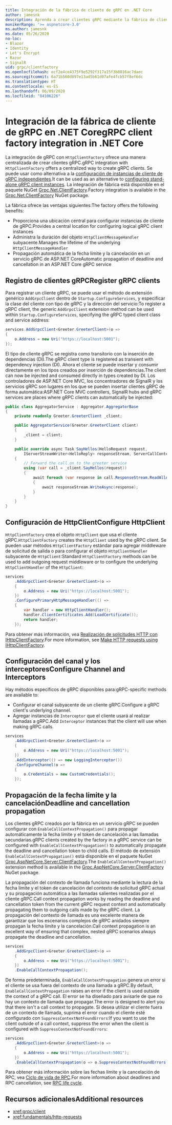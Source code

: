 ```yaml
---
title: Integración de la fábrica de cliente de gRPC en .NET Core
author: jamesnk
description: Aprenda a crear clientes gRPC mediante la fábrica de cliente.
monikerRange: '>= aspnetcore-3.0'
ms.author: jamesnk
ms.date: 05/26/2020
no-loc:
- Blazor
- Identity
- Let's Encrypt
- Razor
- SignalR
uid: grpc/clientfactory
ms.openlocfilehash: ecf2e4ce4375f9e5292f317a15f3b8016ac7daec
ms.sourcegitcommit: 6a71b560d897e13ad5b61d07afe4fcb57f8ef6dc
ms.translationtype: HT
ms.contentlocale: es-ES
ms.lasthandoff: 06/09/2020
ms.locfileid: "84106226"
---
```

# <a name="grpc-client-factory-integration-in-net-core"></a><span data-ttu-id="88022-103">Integración de la fábrica de cliente de gRPC en .NET Core</span><span class="sxs-lookup"><span data-stu-id="88022-103">gRPC client factory integration in .NET Core</span></span>

<span data-ttu-id="88022-104">La integración de gRPC con `HttpClientFactory` ofrece una manera centralizada de crear clientes gRPC.</span><span class="sxs-lookup"><span data-stu-id="88022-104">gRPC integration with `HttpClientFactory` offers a centralized way to create gRPC clients.</span></span> <span data-ttu-id="88022-105">Se puede usar como alternativa a la [configuración de instancias de cliente de gRPC independientes](xref:grpc/client).</span><span class="sxs-lookup"><span data-stu-id="88022-105">It can be used as an alternative to [configuring stand-alone gRPC client instances](xref:grpc/client).</span></span> <span data-ttu-id="88022-106">La integración de fábrica está disponible en el paquete NuGet [Grpc.Net.ClientFactory](https://www.nuget.org/packages/Grpc.Net.ClientFactory).</span><span class="sxs-lookup"><span data-stu-id="88022-106">Factory integration is available in the [Grpc.Net.ClientFactory](https://www.nuget.org/packages/Grpc.Net.ClientFactory) NuGet package.</span></span>

<span data-ttu-id="88022-107">La fábrica ofrece las ventajas siguientes:</span><span class="sxs-lookup"><span data-stu-id="88022-107">The factory offers the following benefits:</span></span>

* <span data-ttu-id="88022-108">Proporciona una ubicación central para configurar instancias de cliente de gRPC.</span><span class="sxs-lookup"><span data-stu-id="88022-108">Provides a central location for configuring logical gRPC client instances</span></span>
* <span data-ttu-id="88022-109">Administra la duración del objeto `HttpClientMessageHandler` subyacente.</span><span class="sxs-lookup"><span data-stu-id="88022-109">Manages the lifetime of the underlying `HttpClientMessageHandler`</span></span>
* <span data-ttu-id="88022-110">Propagación automática de la fecha límite y la cancelación en un servicio gRPC de ASP.NET Core</span><span class="sxs-lookup"><span data-stu-id="88022-110">Automatic propagation of deadline and cancellation in an ASP.NET Core gRPC service</span></span>

## <a name="register-grpc-clients"></a><span data-ttu-id="88022-111">Registro de clientes gRPC</span><span class="sxs-lookup"><span data-stu-id="88022-111">Register gRPC clients</span></span>

<span data-ttu-id="88022-112">Para registrar un cliente gRPC, se puede usar el método de extensión genérico `AddGrpcClient` dentro de `Startup.ConfigureServices`, y especificar la clase del cliente con tipo de gRPC y la dirección del servicio:</span><span class="sxs-lookup"><span data-stu-id="88022-112">To register a gRPC client, the generic `AddGrpcClient` extension method can be used within `Startup.ConfigureServices`, specifying the gRPC typed client class and service address:</span></span>

```csharp
services.AddGrpcClient<Greeter.GreeterClient>(o =>
{
    o.Address = new Uri("https://localhost:5001");
});
```

<span data-ttu-id="88022-113">El tipo de cliente gRPC se registra como transitorio con la inserción de dependencias (DI).</span><span class="sxs-lookup"><span data-stu-id="88022-113">The gRPC client type is registered as transient with dependency injection (DI).</span></span> <span data-ttu-id="88022-114">Ahora el cliente se puede insertar y consumir directamente en los tipos creados por inserción de dependencias.</span><span class="sxs-lookup"><span data-stu-id="88022-114">The client can now be injected and consumed directly in types created by DI.</span></span> <span data-ttu-id="88022-115">Los controladores de ASP.NET Core MVC, los concentradores de SignalR y los servicios gRPC son lugares en los que se pueden insertar clientes gRPC de forma automática:</span><span class="sxs-lookup"><span data-stu-id="88022-115">ASP.NET Core MVC controllers, SignalR hubs and gRPC services are places where gRPC clients can automatically be injected:</span></span>

```csharp
public class AggregatorService : Aggregator.AggregatorBase
{
    private readonly Greeter.GreeterClient _client;

    public AggregatorService(Greeter.GreeterClient client)
    {
        _client = client;
    }

    public override async Task SayHellos(HelloRequest request,
        IServerStreamWriter<HelloReply> responseStream, ServerCallContext context)
    {
        // Forward the call on to the greeter service
        using (var call = _client.SayHellos(request))
        {
            await foreach (var response in call.ResponseStream.ReadAllAsync())
            {
                await responseStream.WriteAsync(response);
            }
        }
    }
}
```

## <a name="configure-httpclient"></a><span data-ttu-id="88022-116">Configuración de HttpClient</span><span class="sxs-lookup"><span data-stu-id="88022-116">Configure HttpClient</span></span>

<span data-ttu-id="88022-117">`HttpClientFactory` crea el objeto `HttpClient` que usa el cliente gRPC.</span><span class="sxs-lookup"><span data-stu-id="88022-117">`HttpClientFactory` creates the `HttpClient` used by the gRPC client.</span></span> <span data-ttu-id="88022-118">Se pueden usar métodos `HttpClientFactory` estándar para agregar middleware de solicitud de salida o para configurar el objeto `HttpClientHandler` subyacente de `HttpClient`:</span><span class="sxs-lookup"><span data-stu-id="88022-118">Standard `HttpClientFactory` methods can be used to add outgoing request middleware or to configure the underlying `HttpClientHandler` of the `HttpClient`:</span></span>

```csharp
services
    .AddGrpcClient<Greeter.GreeterClient>(o =>
    {
        o.Address = new Uri("https://localhost:5001");
    })
    .ConfigurePrimaryHttpMessageHandler(() =>
    {
        var handler = new HttpClientHandler();
        handler.ClientCertificates.Add(LoadCertificate());
        return handler;
    });
```

<span data-ttu-id="88022-119">Para obtener más información, vea [Realización de solicitudes HTTP con IHttpClientFactory](xref:fundamentals/http-requests).</span><span class="sxs-lookup"><span data-stu-id="88022-119">For more information, see [Make HTTP requests using IHttpClientFactory](xref:fundamentals/http-requests).</span></span>

## <a name="configure-channel-and-interceptors"></a><span data-ttu-id="88022-120">Configuración del canal y los interceptores</span><span class="sxs-lookup"><span data-stu-id="88022-120">Configure Channel and Interceptors</span></span>

<span data-ttu-id="88022-121">Hay métodos específicos de gRPC disponibles para:</span><span class="sxs-lookup"><span data-stu-id="88022-121">gRPC-specific methods are available to:</span></span>

* <span data-ttu-id="88022-122">Configurar el canal subyacente de un cliente gRPC.</span><span class="sxs-lookup"><span data-stu-id="88022-122">Configure a gRPC client's underlying channel.</span></span>
* <span data-ttu-id="88022-123">Agregar instancias de `Interceptor` que el cliente usará al realizar llamadas a gRPC.</span><span class="sxs-lookup"><span data-stu-id="88022-123">Add `Interceptor` instances that the client will use when making gRPC calls.</span></span>

```csharp
services
    .AddGrpcClient<Greeter.GreeterClient>(o =>
    {
        o.Address = new Uri("https://localhost:5001");
    })
    .AddInterceptor(() => new LoggingInterceptor())
    .ConfigureChannel(o =>
    {
        o.Credentials = new CustomCredentials();
    });
```

## <a name="deadline-and-cancellation-propagation"></a><span data-ttu-id="88022-124">Propagación de la fecha límite y la cancelación</span><span class="sxs-lookup"><span data-stu-id="88022-124">Deadline and cancellation propagation</span></span>

<span data-ttu-id="88022-125">Los clientes gRPC creados por la fábrica en un servicio gRPC se pueden configurar con `EnableCallContextPropagation()` para propagar automáticamente la fecha límite y el token de cancelación a las llamadas secundarias.</span><span class="sxs-lookup"><span data-stu-id="88022-125">gRPC clients created by the factory in a gRPC service can be configured with `EnableCallContextPropagation()` to automatically propagate the deadline and cancellation token to child calls.</span></span> <span data-ttu-id="88022-126">El método de extensión `EnableCallContextPropagation()` está disponible en el paquete NuGet [Grpc.AspNetCore.Server.ClientFactory](https://www.nuget.org/packages/Grpc.AspNetCore.Server.ClientFactory).</span><span class="sxs-lookup"><span data-stu-id="88022-126">The `EnableCallContextPropagation()` extension method is available in the [Grpc.AspNetCore.Server.ClientFactory](https://www.nuget.org/packages/Grpc.AspNetCore.Server.ClientFactory) NuGet package.</span></span>

<span data-ttu-id="88022-127">La propagación del contexto de llamada funciona mediante la lectura de la fecha límite y el token de cancelación del contexto de solicitud gRPC actual y su propagación automática a las llamadas salientes realizadas por el cliente gRPC.</span><span class="sxs-lookup"><span data-stu-id="88022-127">Call context propagation works by reading the deadline and cancellation token from the current gRPC request context and automatically propagating them to outgoing calls made by the gRPC client.</span></span> <span data-ttu-id="88022-128">La propagación del contexto de llamada es una excelente manera de garantizar que los escenarios complejos de gRPC anidados siempre propagan la fecha límite y la cancelación.</span><span class="sxs-lookup"><span data-stu-id="88022-128">Call context propagation is an excellent way of ensuring that complex, nested gRPC scenarios always propagate the deadline and cancellation.</span></span>

```csharp
services
    .AddGrpcClient<Greeter.GreeterClient>(o =>
    {
        o.Address = new Uri("https://localhost:5001");
    })
    .EnableCallContextPropagation();
```

<span data-ttu-id="88022-129">De forma predeterminada, `EnableCallContextPropagation` genera un error si el cliente se usa fuera del contexto de una llamada a gRPC.</span><span class="sxs-lookup"><span data-stu-id="88022-129">By default, `EnableCallContextPropagation` raises an error if the client is used outside the context of a gRPC call.</span></span> <span data-ttu-id="88022-130">El error se ha diseñado para avisarle de que no hay un contexto de llamada que propagar.</span><span class="sxs-lookup"><span data-stu-id="88022-130">The error is designed to alert you that there isn't a call context to propagate.</span></span> <span data-ttu-id="88022-131">Si desea utilizar el cliente fuera de un contexto de llamada, suprima el error cuando el cliente esté configurado con `SuppressContextNotFoundErrors`:</span><span class="sxs-lookup"><span data-stu-id="88022-131">If you want to use the client outside of a call context, suppress the error when the client is configured with `SuppressContextNotFoundErrors`:</span></span>

```csharp
services
    .AddGrpcClient<Greeter.GreeterClient>(o =>
    {
        o.Address = new Uri("https://localhost:5001");
    })
    .EnableCallContextPropagation(o => o.SuppressContextNotFoundErrors = true);
```

<span data-ttu-id="88022-132">Para obtener más información sobre las fechas límite y la cancelación de RPC, vea [Ciclo de vida de RPC](https://www.grpc.io/docs/guides/concepts/#rpc-life-cycle).</span><span class="sxs-lookup"><span data-stu-id="88022-132">For more information about deadlines and RPC cancellation, see [RPC life cycle](https://www.grpc.io/docs/guides/concepts/#rpc-life-cycle).</span></span>

## <a name="additional-resources"></a><span data-ttu-id="88022-133">Recursos adicionales</span><span class="sxs-lookup"><span data-stu-id="88022-133">Additional resources</span></span>

* <xref:grpc/client>
* <xref:fundamentals/http-requests>
